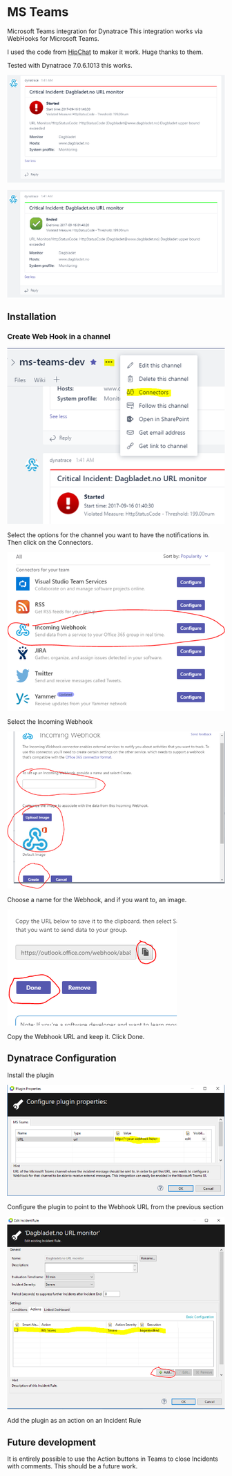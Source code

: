 # MS Teams
Microsoft Teams integration for Dynatrace
This integration works via WebHooks for Microsoft Teams.

I used the code from [HipChat](https://github.com/dynaTrace/Dynatrace-HipChat-Plugin) to maker it work. Huge thanks to them.


Tested with Dynatrace 7.0.6.1013 this works.

![Incident Started](https://github.com/tutnes/Dynatrace-MSTeams-Integration-Plugin/raw/master/images/readme/incident_started.png "Incident Started")

![Incident Ended](https://github.com/tutnes/Dynatrace-MSTeams-Integration-Plugin/raw/master/images/readme/incident_ended.png "Incident Ended")



## Installation

### Create Web Hook in a channel
![Add connector](https://github.com/tutnes/Dynatrace-MSTeams-Integration-Plugin/raw/master/images/readme/add_connector.png "Add connector")

Select the options for the channel you want to have the notifications in. 
Then click on the Connectors.

![Select Webhook](https://github.com/tutnes/Dynatrace-MSTeams-Integration-Plugin/raw/master/images/readme/select_incoming_webhook.png "Select Webhook")

Select the Incoming Webhook

![Configure Webhook](https://github.com/tutnes/Dynatrace-MSTeams-Integration-Plugin/raw/master/images/readme/configure_webhook.png "Configure Webhook")

Choose a name for the Webhook, and if you want to, an image.


![Copy Webhook](https://github.com/tutnes/Dynatrace-MSTeams-Integration-Plugin/raw/master/images/readme/copy_webhook.png "Copy Webhook")

Copy the Webhook URL and keep it. Click Done.

## Dynatrace Configuration
Install the plugin



![Configure plugin](https://github.com/tutnes/Dynatrace-MSTeams-Integration-Plugin/raw/master/images/readme/configure_dynatrace.png "Configure Plugin") 

Configure the plugin to point to the Webhook URL from the previous section

![Configure Incidentrule](https://github.com/tutnes/Dynatrace-MSTeams-Integration-Plugin/raw/master/images/readme/edit_incident_rule.png "Configure Incidentrule")

Add the plugin as an action on an Incident Rule

## Future development
It is entirely possible to use the Action buttons in Teams to close Incidents with comments.
This should be a future work.
